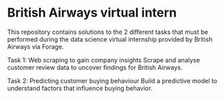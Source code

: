 # British Airways virtual intern
This repository contains solutions to the 2 different tasks that must be performed during the data science virtual internship provided by British Airways via Forage.

Task 1: Web scraping to gain company insights
Scrape and analyse customer review data to uncover findings for British Airways.

Task 2: Predicting customer buying behaviour
Build a predictive model to understand factors that influence buying behavior.
